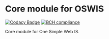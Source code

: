# Core module for OSWIS

[![Codacy Badge](https://api.codacy.com/project/badge/Grade/bdfee017f8584826b2e026aa31e37f90)](https://app.codacy.com/gh/oswis-org/oswis-core-bundle?utm_source=github.com&utm_medium=referral&utm_content=oswis-org/oswis-core-bundle&utm_campaign=Badge_Grade_Settings)
[![BCH compliance](https://bettercodehub.com/edge/badge/oswis-org/oswis-core-bundle?branch=master)](https://bettercodehub.com/)

Core module for One Simple Web IS.

